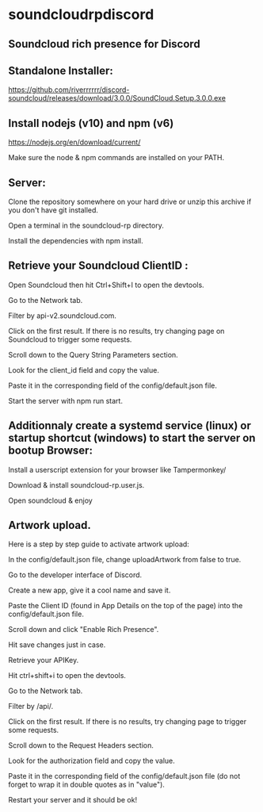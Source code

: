 # soundcloudrpdiscord
Soundcloud rich presence for Discord
--
Standalone Installer:
--
https://github.com/riverrrrrr/discord-soundcloud/releases/download/3.0.0/SoundCloud.Setup.3.0.0.exe

Install nodejs (v10) and npm (v6)
--
https://nodejs.org/en/download/current/

Make sure the node & npm commands are installed on your PATH.

Server:
--
Clone the repository somewhere on your hard drive or unzip this archive if you don't have git installed.

Open a terminal in the soundcloud-rp directory.

Install the dependencies with npm install.


Retrieve your Soundcloud ClientID :
--
Open Soundcloud then hit Ctrl+Shift+I to open the devtools.

Go to the Network tab.

Filter by api-v2.soundcloud.com.

Click on the first result. If there is no results, try changing page on Soundcloud to trigger some requests.

Scroll down to the Query String Parameters section.

Look for the client_id field and copy the value.

Paste it in the corresponding field of the config/default.json file.

Start the server with npm run start.


Additionnaly create a systemd service (linux) or startup shortcut (windows) to start the server on bootup Browser:
--
Install a userscript extension for your browser like Tampermonkey/

Download & install soundcloud-rp.user.js.

Open soundcloud & enjoy


Artwork upload.
--
Here is a step by step guide to activate artwork upload:

In the config/default.json file, change uploadArtwork from false to true.

Go to the developer interface of Discord.

Create a new app, give it a cool name and save it.

Paste the Client ID (found in App Details on the top of the page) into the config/default.json file.

Scroll down and click "Enable Rich Presence".

Hit save changes just in case.

Retrieve your APIKey.

Hit ctrl+shift+i to open the devtools.

Go to the Network tab.

Filter by /api/.

Click on the first result. If there is no results, try changing page to trigger some requests.

Scroll down to the Request Headers section.

Look for the authorization field and copy the value.

Paste it in the corresponding field of the config/default.json file (do not forget to wrap it in double quotes as in "value").

Restart your server and it should be ok!

